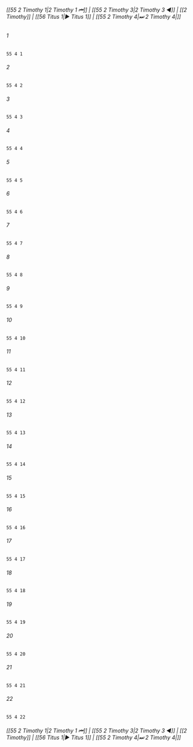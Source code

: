 
###### [[55 2 Timothy 1|2 Timothy 1 ⏮]] | [[55 2 Timothy 3|2 Timothy 3 ◀]] | [[2 Timothy]] | [[56 Titus 1|▶ Titus 1]] | [[55 2 Timothy 4|⏭ 2 Timothy 4|]]

###### 1
``` verse
55 4 1 
```
###### 2
``` verse
55 4 2 
```
###### 3
``` verse
55 4 3 
```
###### 4
``` verse
55 4 4 
```
###### 5
``` verse
55 4 5 
```
###### 6
``` verse
55 4 6 
```
###### 7
``` verse
55 4 7 
```
###### 8
``` verse
55 4 8 
```
###### 9
``` verse
55 4 9 
```
###### 10
``` verse
55 4 10 
```
###### 11
``` verse
55 4 11 
```
###### 12
``` verse
55 4 12 
```
###### 13
``` verse
55 4 13 
```
###### 14
``` verse
55 4 14 
```
###### 15
``` verse
55 4 15 
```
###### 16
``` verse
55 4 16 
```
###### 17
``` verse
55 4 17 
```
###### 18
``` verse
55 4 18 
```
###### 19
``` verse
55 4 19 
```
###### 20
``` verse
55 4 20 
```
###### 21
``` verse
55 4 21 
```
###### 22
``` verse
55 4 22 
```

###### [[55 2 Timothy 1|2 Timothy 1 ⏮]] | [[55 2 Timothy 3|2 Timothy 3 ◀]] | [[2 Timothy]] | [[56 Titus 1|▶ Titus 1]] | [[55 2 Timothy 4|⏭ 2 Timothy 4|]]

